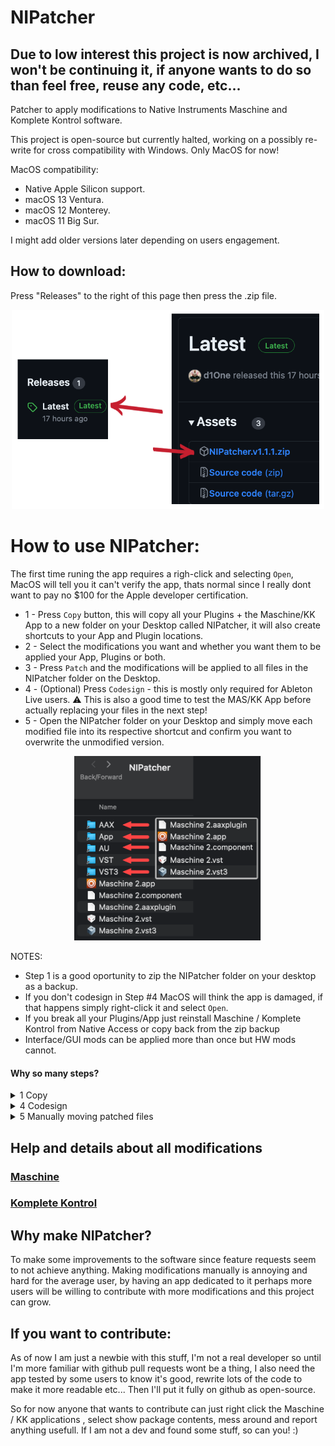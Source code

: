 # NIPatcher
## Due to low interest this project is now archived, I won't be continuing it, if anyone wants to do so than feel free, reuse any code, etc...

Patcher to apply modifications to Native Instruments Maschine and Komplete Kontrol software.

This project is open-source but currently halted, working on a possibly re-write for cross compatibility with Windows. Only MacOS for now!

MacOS compatibility:
- Native Apple Silicon support.
- macOS 13 Ventura.
- macOS 12 Monterey.
- macOS 11 Big Sur.

I might add older versions later depending on users engagement.

## How to download:
Press "Releases" to the right of this page then press the .zip file.
<p align="center"><img src="https://github.com/d1One/NIPatcher/blob/main/Images/HowToDownload.png" width="500"></p>


# How to use NIPatcher:
The first time runing the app requires a righ-click and selecting `Open`, MacOS will tell you it can't verify the app, thats normal since I really dont want to pay no $100 for the Apple developer certification.

* 1 - Press `Copy` button, this will copy all your Plugins + the Maschine/KK App to a new folder on your Desktop called NIPatcher, it will also create shortcuts to your App and Plugin locations.<br>
* 2 - Select the modifications you want and whether you want them to be applied your App, Plugins or both.<br>
* 3 - Press `Patch` and the modifications will be applied to all files in the NIPatcher folder on the Desktop.<br>
* 4 - (Optional) Press `Codesign` - this is mostly only required for Ableton Live users. ⚠️ This is also a good time to test the MAS/KK App before actually replacing your files in the next step!<br>
* 5 - Open the NIPatcher folder on your Desktop and simply move each modified file into its respective shortcut and confirm you want to overwrite the unmodified version.<br>

<p align="center">
<img src="https://github.com/d1One/NIPatcher/blob/main/Images/move%20and%20replace.png?raw=true" width="300">
</p>

NOTES:
- Step 1 is a good oportunity to zip the NIPatcher folder on your desktop as a backup.
- If you don't codesign in Step #4 MacOS will think the app is damaged, if that happens simply right-click it and select `Open`.<br>
- If you break all your Plugins/App just reinstall Maschine / Komplete Kontrol from Native Access or copy back from the zip backup<br>
- Interface/GUI mods can be applied more than once but HW mods cannot.<br>

#### Why so many steps?
<details>
  <summary>1 Copy</summary>
Due to Apple's security features writing into `/Library/Audio/Plug-Ins` or `/Library/Application Support/Avid/Audio/Plug-Ins` requires either the user to be prompted for the folders or for me to make an external helper tool (like the one Native Access has). This is way above my current very low skillset so instead of directly modifying the files they are copied to the desktop first, this might not be ideal but gives the user a chance to check if everything is working on the App copy for example.<br>
</details>

<details>
  <summary>4 Codesign</summary>
Codesign is also required due to Security stuff, since we modify the Plugins and/or application and some DAW's like Ableton Live check for this we need to codesign them so Ableton Live can sleep well at night and not be scared.<br>
</details>

<details>
  <summary>5 Manually moving patched files</summary>
Moving the files thru the shortcuts is the fastest way I was able to make it work without bothering the user too much, this way it's the MacOS Finder who asks you for permissions when moving the modified files to the Plugins/Application locations.<br>
</details>

## Help and details about all modifications
### [Maschine](https://github.com/d1One/NIPatcher/blob/main/Help/Maschine.md)
### [Komplete Kontrol](https://github.com/d1One/NIPatcher/blob/main/Help/KompleteKontrol.md)

## Why make NIPatcher?
To make some improvements to the software since feature requests seem to not achieve anything. Making modifications manually is annoying and hard for the average user, by having an app dedicated to it perhaps more users will be willing to contribute with more modifications and this project can grow.


## If you want to contribute:
As of now I am just a newbie with this stuff, I'm not a real developer so until I'm more familiar with github pull requests wont be a thing, I also need the app tested by some users to know it's good, rewrite lots of the code to make it more readable etc... Then I'll put it fully on github as open-source.

So for now anyone that wants to contribute can just right click the Maschine / KK applications , select show package contents, mess around and report anything usefull. If I am not a dev and found some stuff, so can you! :)
